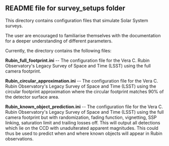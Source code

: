 ## README file for survey_setups folder

This directory contains configuration files that simulate Solar System surveys.

The user are encouraged to familiarise themselves with the documentation for 
a deeper understanding of different parameters. 

Currently, the directory contains the following files:


**Rubin_full_footprint.ini** -- The configuration file for the Vera C. Rubin Observatory's
Legacy Survey of Space and Time (LSST) using the full camera footprint.

**Rubin_circular_approximation.ini** -- The configuration file for the Vera C. Rubin Observatory's
Legacy Survey of Space and Time (LSST) using the circular footprint approximation
where the circular footprint matches 90% of the detector surface area.

**Rubin_known_object_prediction.ini** -- The configuration file for the Vera C. Rubin Observatory's
Legacy Survey of Space and Time (LSST) using the full camera footprint but with randomization,
fading function, vignetting, SSP linking, saturation limit and trailing losses off. This will output all detections
which lie on the CCD with unadulterated apparent magnitudes. This could thus be used to predict when 
and where known objects will appear in Rubin observations.

